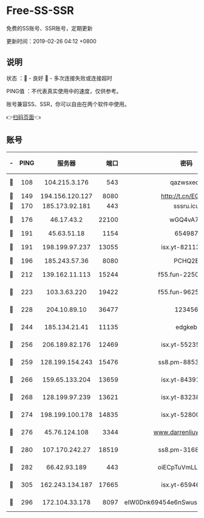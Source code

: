 # Free-SS-SSR

免费的SS账号、SSR账号，定期更新

更新时间：2019-02-26 04:12 +0800

## 说明

状态     ：🙂 - 良好 🙁 - 多次连接失败或连接超时

PING值   ：不代表真实使用中的速度，仅供参考。

账号兼容SS、SSR，你可以自由在两个软件中使用。

👉[扫码页面](https://liesauer.github.io/free-ss-ssr.github.io/)👈

## 账号

|-|PING|服务器|端口|密码|加密方式|区域|
|:----:|:----:|:-----:|-----:|:----:|:----:|:----:|
|🙂|108|104.215.3.176|543|qazwsxedc|aes-256-gcm|JP|
|🙂|149|194.156.120.127|8080|http://t.cn/EGJIyrl|rc4-md5|RU|
|🙂|170|185.173.92.181|443|sssru.icu|rc4-md5|RU|
|🙂|176|46.17.43.2|22100|wGQ4vA7D|aes-256-gcm|RU|
|🙂|191|45.63.51.18|1154|654987|chacha20|US|
|🙂|191|198.199.97.237|13055|isx.yt-82113770|aes-256-cfb|US|
|🙂|196|185.243.57.36|8080|PCHQ2E|rc4-md5|US|
|🙂|212|139.162.11.113|15244|f55.fun-22509021|aes-256-cfb|SG|
|🙂|223|103.3.63.220|19422|f55.fun-96253224|aes-256-cfb|SG|
|🙂|228|204.10.89.10|36477|123456|aes-256-cfb|US|
|🙂|244|185.134.21.41|11135|edgkeb|aes-256-cfb|GB|
|🙂|256|206.189.82.176|12469|isx.yt-55235157|aes-256-cfb|SG|
|🙂|259|128.199.154.243|15476|ss8.pm-88536121|aes-256-cfb|SG|
|🙂|266|159.65.133.204|13659|isx.yt-84391225|aes-256-cfb|SG|
|🙂|268|128.199.97.239|13621|isx.yt-83238586|aes-256-cfb|SG|
|🙂|274|198.199.100.178|14835|isx.yt-52800132|aes-256-cfb|US|
|🙂|276|45.76.124.108|3344|www.darrenliuwei.com|aes-256-cfb|AU|
|🙂|280|107.170.242.27|18519|ss8.pm-31689702|aes-256-cfb|US|
|🙂|282|66.42.93.189|443|oiECpTuVmLLxk4Ts|aes-256-cfb|US|
|🙂|305|162.243.134.187|17665|isx.yt-65946104|aes-256-cfb|US|
|🙂|296|172.104.33.178|8097|eIW0Dnk69454e6nSwuspv9DmS201tQ0D|aes-256-cfb|SG|
